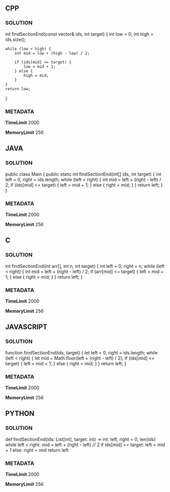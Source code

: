 ## CPP

### SOLUTION

int findSectionEnd(const vector<int>& ids, int target) {
    int low = 0;
    int high = ids.size(); 

    while (low < high) {
        int mid = low + (high - low) / 2;

        if (ids[mid] <= target) {
            low = mid + 1;
        } else {
            high = mid;
        }
    }
    return low;
}


### METADATA

**TimeLimit**
2000

**MemoryLimit**
256

## JAVA

### SOLUTION

public class Main {
    public static int findSectionEnd(int[] ids, int target) {
        int left = 0, right = ids.length;
        while (left < right) {
            int mid = left + (right - left) / 2;
            if (ids[mid] <= target) {
                left = mid + 1;
            } else {
                right = mid;
            }
        }
        return left;
    }
}


### METADATA

**TimeLimit**
2000

**MemoryLimit**
256

## C

### SOLUTION

int findSectionEnd(int arr[], int n, int target) {
    int left = 0, right = n;
    while (left < right) {
        int mid = left + (right - left) / 2;
        if (arr[mid] <= target) {
            left = mid + 1;
        } else {
            right = mid;
        }
    }
    return left;
}

### METADATA

**TimeLimit**
2000

**MemoryLimit**
256

## JAVASCRIPT

### SOLUTION

function findSectionEnd(ids, target) {
    let left = 0, right = ids.length;
    while (left < right) {
        let mid = Math.floor(left + (right - left) / 2);
        if (ids[mid] <= target) {
            left = mid + 1;
        } else {
            right = mid;
        }
    }
    return left;
}


### METADATA

**TimeLimit**
2000

**MemoryLimit**
256

## PYTHON

### SOLUTION


def findSectionEnd(ids: List[int], target: int) -> int:
    left, right = 0, len(ids)
    while left < right:
        mid = left + (right - left) // 2
        if ids[mid] <= target:
            left = mid + 1
        else:
            right = mid
    return left

### METADATA

**TimeLimit**
2000

**MemoryLimit**
256
